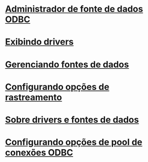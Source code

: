 # [Administrador de fonte de dados ODBC](odbc-data-source-administrator.md)
# [Exibindo drivers](viewing-drivers.md)
# [Gerenciando fontes de dados](managing-data-sources.md)
# [Configurando opções de rastreamento](setting-tracing-options.md)
# [Sobre drivers e fontes de dados](about-drivers-and-data-sources.md)
# [Configurando opções de pool de conexões ODBC](setting-odbc-connection-pooling-options.md)
